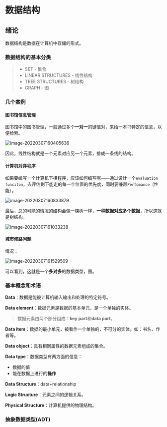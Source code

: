 # 数据结构

## 绪论

数据结构是数据在计算机中存储的形式。

### 数据结构的基本分类

> - SET - 集合
> - LINEAR STRUCTURES - 线性结构
> - TREE STRUCTURES - 树结构
> - GRAPH - 图

 ### 几个案例

#### 图书馆信息管理

图书馆中的图书管理，一般通过多个**一对一**的键值对，来给一本书特定的信息，以便检索。

![image-20220307160405636](https://summerfoam233-image.oss-cn-beijing.aliyuncs.com/img/image-20220307160405636.png)

因此，线性结构就是一个元素对应另一个元素，排成一条线的结构。

#### 计算机对弈程序

如果要编写一个计算机下棋程序，应该如何编写呢——通过设计一个`evaluation funciton`，去评估剩下能走的每一个位置的优先度，同时要兼顾`Perfomance`（性能）。

![image-20220307160833879](https://summerfoam233-image.oss-cn-beijing.aliyuncs.com/img/image-20220307160833879.png)

最后，总的可能的情况的结构会像一棵树一样，**一种数据对应多个数据**，所以这就是树结构。

![image-20220307161033238](https://summerfoam233-image.oss-cn-beijing.aliyuncs.com/img/image-20220307161033238.png)

#### 城市修路问题

情况：

![image-20220307161529509](https://summerfoam233-image.oss-cn-beijing.aliyuncs.com/img/image-20220307161529509.png)

可以看到，这就是一个**多对多**的数据类型，图。

### 基本概念和术语

**Data**：数据是能被计算机输入输出和处理的特定符号。

**Data element**：数据元素是数据的基本单元，是一个单独的实体。

> 数据元素由两个部分组成：**key part**和**data part**。

**Data item**：数据的最小单元，被看作一个单独的，不可分的实体。如：书名、作者等。

**Data object**：具有相同属性的数据元素组成的集合。

**Data type**：数据类型有两方面的信息：

- 数据的值
- 能在数据上进行的**操作**

**Data Structure**：data+relationship

**Logic Structure**：元素之间的逻辑关系。

**Physical Structure**：计算机提供的物理结构。

### 抽象数据类型(ADT)

